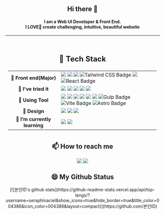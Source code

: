 <div align="center">
  <h2>Hi there 👋</h2>

  <h4>
    I am a Web UI Developer & Front End.<br />
    I LOVE🤞 create challenging, intuitive, beautiful website
  </h4>

  ---

  <table style="padding: 10px">
    <thead>
      <tr>
        <td colspan="2"><h2 align="center">🔨 Tech Stack</h2></td>
      </tr>
    </thead>
    <tbody>
      <tr>
        <td align="center"><strong>🤞 Front end(Major)</strong></td>
        <td>
          <div dir="auto">
            <img src="https://img.shields.io/badge/HTML5-E34F26?style=flat-square&logo=HTML5&logoColor=white" />
            <img src="https://img.shields.io/badge/CSS3-1572B6?style=flat-square&logo=CSS3&logoColor=white" />
            <img src="https://img.shields.io/badge/Sass-CC6699?style=flat-square&logo=Sass&logoColor=white" />
            <img src="https://img.shields.io/badge/Tailwind%20CSS-06B6D4?logo=tailwindcss&logoColor=fff&style=flat" alt="Tailwind CSS Badge" />
            <img src="https://img.shields.io/badge/JavaScript-F7DF1E?style=flat-square&logo=JavaScript&logoColor=black" />
            <img src="https://img.shields.io/badge/React-61DAFB?logo=react&logoColor=000&style=flat-square" alt="React Badge" />
          </div>
        </td>
      </tr>
      <tr>
        <td align="center"><strong>🤞 I've tried it</strong></td>
        <td>
          <div dir="auto">
            <img src="https://img.shields.io/badge/Bootstrap-7952B3?style=flat-square&logo=Bootstrap&logoColor=white" />
            <img src="https://img.shields.io/badge/jQuery-0769AD?style=flat-square&logo=jQuery&logoColor=white" />
            <img src="https://img.shields.io/badge/Pug-A86454?style=flat-square&logo=Pug&logoColor=white" />
            <img src="https://img.shields.io/badge/Vue.js-4FC08D?logo=vuedotjs&logoColor=fff&style=flat-square" />
            <img src="https://img.shields.io/badge/Quasar-050A14?logo=quasar&logoColor=fff&style=flat-square" />
          </div>
        </td>
      </tr>
      <tr>
        <td align="center"><strong>🔨 Using Tool</strong></td>
        <td>
          <div dir="auto">
            <img src="https://img.shields.io/badge/GitHub-181717?style=flat-square&logo=GitHub&logoColor=white" />
            <img src="https://img.shields.io/badge/Git-F05032?style=flat-square&logo=Git&logoColor=white" />
            <img src="https://img.shields.io/badge/Visual Studio Code-007ACC?style=flat-square&logo=Visual Studio Code&logoColor=white" />
            <img src="https://img.shields.io/badge/Adobe Brackets-0B88CE?style=flat-square&logo=Bookalope&logoColor=white" />
            <img src="https://img.shields.io/badge/Notion-000000?style=flat-square&logo=Notion&logoColor=white" />
            <img src="https://img.shields.io/badge/Eclipse%20IDE-2C2255?style=flat-square&logo=Eclipse%20IDE&logoColor=white" />
            <img src="https://img.shields.io/badge/Gulp-CF4647?logo=gulp&logoColor=fff&style=flat" alt="Gulp Badge" />
            <img src="https://img.shields.io/badge/Vite-646CFF?logo=vite&logoColor=fff&style=flat" alt="Vite Badge" />
            <img src="https://img.shields.io/badge/Astro-3d50f5?logo=astro&logoColor=fff&style=flat" alt="Astro Badge" />
          </div>
        </td>
      </tr>
      <tr>
        <td align="center"><strong>🎨 Design</strong></td>
        <td>
          <div dir="auto">
            <img src="https://img.shields.io/badge/Adobe Photoshop-31A8FF?style=flat-square&logo=Adobe Photoshop&logoColor=white" />
            <img src="https://img.shields.io/badge/Adobe Illustrator-FF9A00?style=flat-square&logo=Adobe Illustrator&logoColor=white" />
            <img src="https://img.shields.io/badge/Figma-F24E1E?style=flat-square&logo=Figma&logoColor=white" />
          </div>
        </td>
      </tr>
      <tr>
        <td align="center"><strong>🌱 I’m currently learning</strong></td>
        <td>
          <div dir="auto">
            <!--
          <img src="https://img.shields.io/badge/Vue.js-4FC08D?style=flat-square&logo=Vue.js&logoColor=white"/>          
          <img src="https://img.shields.io/badge/flutter-02569B?style=flat-square&logo=flutter&logoColor=white"/>
          <img src="https://img.shields.io/badge/TypeScript-3178C6?style=flat-square&logo=TypeScript&logoColor=white"/>
          <img src="https://img.shields.io/badge/dart-0175C2?style=flat-square&logo=dart&logoColor=white" />
          -->
            <img src="https://img.shields.io/badge/JavaScript-F7DF1E?style=flat-square&logo=JavaScript&logoColor=white" />
            <img src="https://img.shields.io/badge/React-61DAFB?style=flat-square&logo=React&logoColor=black" />
          </div>
        </td>
      </tr>
    </tbody>
  </table>
</div>

  <h2 align="center">📫 How to reach me</h2>

  <p align="center">
    <a href="mailto:breeze_ciel@naver.com"><img src="https://img.shields.io/badge/naver-03C75A?style=flat-square&logo=naver&logoColor=white" /></a>
    <a href="https://seraphinaciel.github.io/p2023/" target="_blank"><img src="https://img.shields.io/badge/My Portfolio Site-DD0B78?style=flat-square&logo=Starship&logoColor=white" /></a>
  </p>

  <h2 align="center">😄 My Github Status</h2>

  
<!--[![Anurag's GitHub stats](https://github-readme-stats.vercel.app/api?username=seraphinaciel&theme=react)](https://github.com/anuraghazra/github-readme-stats)-->
<div align="center">
[![본인ID's github stats](https://github-readme-stats.vercel.app/api/top-langs/?username=seraphinaciel&show_icons=true&hide_border=true&title_color=004386&icon_color=004386&layout=compact)](https://github.com/본인ID)
</div>

